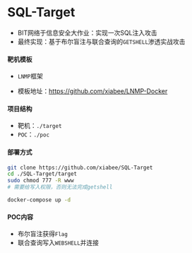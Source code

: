 # SQL-Target
* BIT网络于信息安全大作业：实现一次SQL注入攻击
* 最终实现：基于布尔盲注与联合查询的`GETSHELL`渗透实战攻击





#### 靶机模板

* `LNMP`框架

* 模板地址：https://github.com/xiabee/LNMP-Docker



#### 项目结构

* 靶机：`./target`
* `POC`：`./poc`



#### 部署方式

```bash
git clone https://github.com/xiabee/SQL-Target
cd ./SQL-Target/target
sudo chmod 777 -R www
# 需要给写入权限，否则无法完成getshell

docker-compose up -d
```



#### POC内容

* 布尔盲注获得`Flag`
* 联合查询写入`WEBSHELL`并连接
